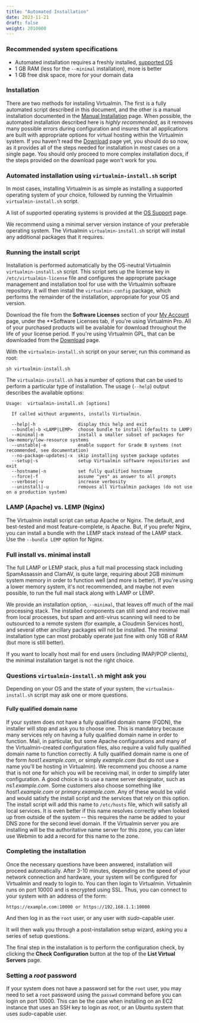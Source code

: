 ```yaml
---
title: "Automated Installation"
date: 2023-11-21
draft: false
weight: 2010000
---
```


### Recommended system specifications
- Automated installation requires a freshly installed, [supported OS](/docs/os-support/)
- 1 GB RAM (less for the `--minimal` installation), more is better
- 1 GB free disk space, more for your domain data

### Installation
There are two methods for installing Virtualmin. The first is a fully automated script described in this document, and the other is a manual installation documented in the [Manual Installation](/docs/installation/manual/) page. When possible, the automated installation described here is _highly recommended_, as it removes many possible errors during configuration and insures that all applications are built with appropriate options for virtual hosting within the Virtualmin system. If you haven't read the [Download](/download/) page yet, you should do so now, as it provides all of the steps needed for installation in _most_ cases on a single page. You should only proceed to more complex installation docs, if the steps provided on the download page won't work for you.

### Automated installation using `virtualmin-install.sh` script
In most cases, installing Virtualmin is as simple as installing a supported operating system of your choice, followed by running the Virtualmin `virtualmin-install.sh` script.

A list of supported operating systems is provided at the [OS Support](/docs/os-support/) page.

We recommend using a minimal server version instance of your preferable operating system. The Virtualmin `virtualmin-install.sh` script will install any additional packages that it requires.

### Running the install script
Installation is performed automatically by the OS-neutral Virtualmin `virtualmin-install.sh` script. This script sets up the license key in `/etc/virtualmin-license` file and configures the appropriate package management and installation tool for use with the Virtualmin software repository. It will then install the `virtualmin-config` package, which performs the remainder of the installation, appropriate for your OS and version.

Download the file from the **Software Licenses** section of your [My Account](/account/) page, under the **Software Licenses tab, if you're using Virtualmin Pro. All of your purchased products will be available for download throughout the life of your license period. If you're using Virtualmin GPL, that can be downloaded from the [Download](/download/) page.

With the `virtualmin-install.sh` script on your server, run this command as root:

```text
sh virtualmin-install.sh
```

The `virtualmin-install.sh` has a number of options that can be used to perform a particular type of installation. The usage (`--help`) output describes the available options:

```
Usage:  virtualmin-install.sh [options]

  If called without arguments, installs Virtualmin.

  --help|-h                display this help and exit
  --bundle|-b <LAMP|LEMP>  choose bundle to install (defaults to LAMP)
  --minimal|-m             install a smaller subset of packages for low-memory/low-resource systems
  --unstable|-e            enable support for Grade B systems (not recommended, see documentation)
  --no-package-updates|-x  skip installing system package updates
  --setup|-s               setup Virtualmin software repositories and exit
  --hostname|-n            set fully qualified hostname
  --force|-f               assume "yes" as answer to all prompts
  --verbose|-v             increase verbosity
  --uninstall|-u           removes all Virtualmin packages (do not use on a production system)
```

### LAMP (Apache) vs. LEMP (Nginx)
The Virtualmin install script can setup Apache or Nginx. The default, and best-tested and most feature-complete, is Apache. But, if you prefer Nginx, you can install a bundle with the LEMP stack instead of the LAMP stack. Use the `--bundle LEMP` option for Nginx.

### Full install vs. minimal install
The full LAMP or LEMP stack, plus a full mail processing stack including SpamAssassin and ClamAV, is quite large, requiring about 2GB minimum system memory in order to function well (and more is better). If you're using a lower memory system, it's not recommended, and maybe not even possible, to run the full mail stack along with LAMP or LEMP.

We provide an installation option, `--minimal`, that leaves off much of the mail processing stack. The installed components can still send and receive mail from local processes, but spam and anti-virus scanning will need to be outsourced to a remote system (for example, a Cloudmin Services host), and several other ancillary packages will not be installed. The minimal installation type can most probably operate just fine with only 1GB of RAM (but more is still better).

If you want to locally host mail for end users (including IMAP/POP clients), the minimal installation target is not the right choice.

### Questions `virtualmin-install.sh` might ask you
Depending on your OS and the state of your system, the `virtualmin-install.sh` script may ask one or more questions.

#### Fully qualified domain name
If your system does not have a fully qualified domain name (FQDN), the installer will stop and ask you to choose one.  This is mandatory because many services rely on having a fully qualified domain name in order to function. Mail, in particular, but some Apache configurations and many of the Virtualmin-created configuration files, also require a valid fully qualified domain name to function correctly.  A fully qualified domain name is one of the form _host1.example.com_, or simply _example.com_ (but do not use a name you'll be hosting in Virtualmin).  We recommend you choose a name that is not one for which you will be receiving mail, in order to simplify later configuration.  A good choice is to use a name server designator, such as _ns1.example.com_.  Some customers also choose something like _host1.example.com_ or _primary.example.com_.  Any of these would be valid and would satisfy the install script and the services that rely on this option.  The install script will add this name to `/etc/hosts` file, which will satisfy all local services.  It is even better if this name resolves correctly when looked up from outside of the system -- this requires the name be added to your DNS zone for the second level domain.  If the Virtualmin server you are installing will be the authoritative name server for this zone, you can later use Webmin to add a record for this name to the zone.

### Completing the installation
Once the necessary questions have been answered, installation will proceed automatically.  After 3-10 minutes, depending on the speed of your network connection and hardware, your system will be configured for Virtualmin and ready to login to.  You can then login to Virtualmin.  Virtualmin runs on port 10000 and is encrypted using SSL.  Thus, you can connect to your system with an address of the form:

```text
https://example.com:10000 or https://192.168.1.1:10000
```

And then log in as the `root` user, or any user with _sudo_-capable user.

It will then walk you through a post-installation setup wizard, asking you a series of setup questions.

The final step in the installation is to perform the configuration check, by clicking the **Check Configuration** button at the top of the **List Virtual Servers** page.

### Setting a _root_ password
If your system does not have a password set for the `root` user, you may need to set a `root` password using the `passwd` command before you can login on port 10000. This can be the case when installing on an EC2 instance that uses an SSH key to login as _root_, or an Ubuntu system that uses _sudo_-capable user.
